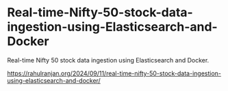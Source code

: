 # Real-time-Nifty-50-stock-data-ingestion-using-Elasticsearch-and-Docker
Real-time Nifty 50 stock data ingestion using Elasticsearch and Docker.

https://rahulranjan.org/2024/09/11/real-time-nifty-50-stock-data-ingestion-using-elasticsearch-and-docker/
